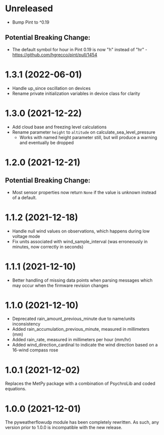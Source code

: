# Unreleased

- Bump Pint to ^0.19

## Potential Breaking Change:

- The default symbol for hour in Pint 0.19 is now "h" instead of "hr" - https://github.com/hgrecco/pint/pull/1454

# 1.3.1 (2022-06-01)

- Handle up_since oscillation on devices
- Rename private initialization variables in device class for clarity

# 1.3.0 (2021-12-22)

- Add cloud base and freezing level calculations
- Rename parameter `height` to `altitude` on calculate_sea_level_pressure
  - Works with named height parameter still, but will produce a warning and eventually be dropped

# 1.2.0 (2021-12-21)

## Potential Breaking Change:

- Most sensor properties now return `None` if the value is unknown instead of a default.

# 1.1.2 (2021-12-18)

- Handle null wind values on observations, which happens during low voltage mode
- Fix units associated with wind_sample_interval (was erroneously in minutes, now correctly in seconds)

# 1.1.1 (2021-12-10)

- Better handling of missing data points when parsing messages which may occur when the firmware revision changes

# 1.1.0 (2021-12-10)

- Deprecated rain_amount_previous_minute due to name/units inconsistency
- Added rain_accumulation_previous_minute, measured in millimeters (mm)
- Added rain_rate, measured in millimeters per hour (mm/hr)
- Added wind_direction_cardinal to indicate the wind direction based on a 16-wind compass rose

# 1.0.1 (2021-12-02)

Replaces the MetPy package with a combination of PsychroLib and coded equations.

# 1.0.0 (2021-12-01)

The pyweatherflowudp module has been completely rewritten. As such, any version prior to 1.0.0 is incompatible with the new release.
